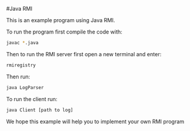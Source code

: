 #Java RMI

This is an example program using Java RMI.

To run the program first compile the code with:

```bash
javac *.java
```

Then to run the RMI server first open a new terminal and enter:

```bash
rmiregistry
```

Then run:

```bash
java LogParser
```

To run the client run:

```bash
java Client [path to log]
```

We hope this example will help you to implement your own RMI program
